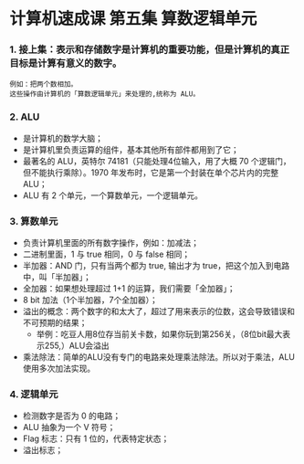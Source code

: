 # 计算机速成课 第五集 算数逻辑单元


### 1. 接上集：表示和存储数字是计算机的重要功能，但是计算机的真正目标是计算有意义的数字。
    例如：把两个数相加。
    这些操作由计算机的「算数逻辑单元」来处理的,统称为 ALU。

### 2. ALU
- 是计算机的数学大脑；
- 是计算机里负责运算的组件，基本其他所有部件都用到了它；
- 最著名的 ALU，英特尔 74181（只能处理4位输入，用了大概 70 个逻辑门，但不能执行乘除）。1970 年发布时，它是第一个封装在单个芯片内的完整 ALU；
- ALU 有 2 个单元，一个算数单元，一个逻辑单元。


### 3. 算数单元
- 负责计算机里面的所有数字操作，例如：加减法；
- 二进制里面，1 与 true 相同，0 与 false 相同；
- 半加器：AND 门，只有当两个都为 true, 输出才为 true，把这个加入到电路中，叫「半加器」； 
- 全加器：如果想处理超过 1+1 的运算，我们需要「全加器」；
- 8 bit 加法（1个半加器，7个全加器）；
- 溢出的概念：两个数字的和太大了，超过了用来表示的位数，这会导致错误和不可预期的结果；
    - 举例：吃豆人用8位存当前关卡数，如果你玩到第256关，（8位bit最大表示255,）ALU会溢出 
- 乘法除法：简单的ALU没有专门的电路来处理乘法除法。所以对于乘法，ALU使用多次加法实现。
    
        
### 4. 逻辑单元
- 检测数字是否为 0 的电路；
- ALU 抽象为一个 V 符号；
- Flag 标志：只有 1 位的，代表特定状态；
- 溢出标志；


